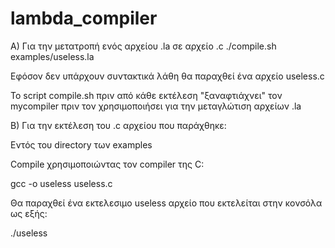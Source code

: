 # lambda_compiler
A) Για την μετατροπή ενός αρχείου .la σε αρχείο .c 
   ./compile.sh examples/useless.la

   Εφόσον δεν υπάρχουν συντακτικά λάθη θα παραχθεί ένα αρχείο useless.c

   Το script compile.sh πριν από κάθε εκτέλεση "ξαναφτιάχνει" τον mycompiler πριν τον χρησιμοποιήσει 
   για την μεταγλώτιση αρχείων .la

B) Για την εκτέλεση του .c αρχείου που παράχθηκε:

   Εντός του directory των examples 
   
   Compile χρησιμοποιώντας τον compiler της C:

   gcc -o useless useless.c 

   Θα παραχθεί ένα εκτελεσιμο useless αρχείο που εκτελείται στην κονσόλα ως εξής:
    
   ./useless 
